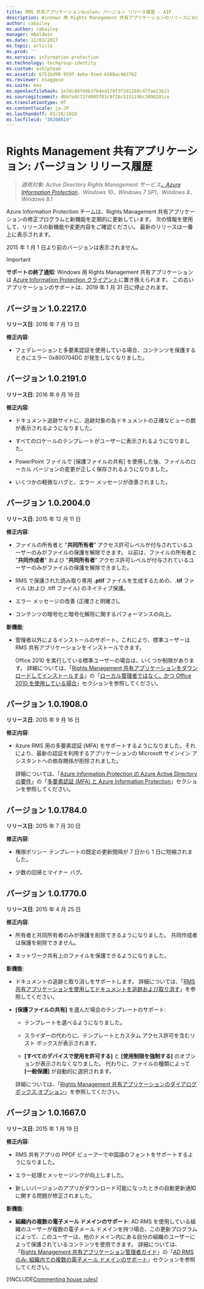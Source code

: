 ```yaml
---
title: RMS 共有アプリケーション&colon; バージョン リリース履歴 - AIP
description: Windows 用 Rights Management 共有アプリケーションのリリースにおける新機能や変更点について説明します。
author: cabailey
ms.author: cabailey
manager: mbaldwin
ms.date: 11/03/2017
ms.topic: article
ms.prod: ''
ms.service: information-protection
ms.technology: techgroup-identity
ms.custom: askipteam
ms.assetid: 6751bd90-959f-4eba-91ed-6588ac983762
ms.reviewer: esaggese
ms.suite: ems
ms.openlocfilehash: 1e3dc88f69b1fb4ed178f3f2d1268c47fae13621
ms.sourcegitcommit: dbbfadc72f4005f81c9f28c515119bc3098201ce
ms.translationtype: HT
ms.contentlocale: ja-JP
ms.lasthandoff: 03/28/2018
ms.locfileid: "30208619"
---
```

# <a name="rights-management-sharing-application-version-release-history"></a>Rights Management 共有アプリケーション: バージョン リリース履歴

>*適用対象: Active Directory Rights Management サービス[、Azure Information Protection](https://azure.microsoft.com/pricing/details/information-protection)、Windows 10、Windows 7 SP1、Windows 8、Windows 8.1*

Azure Information Protection チームは、Rights Management 共有アプリケーションの修正プログラムと新機能を定期的に更新しています。 次の情報を使用して、リリースの新機能や変更内容をご確認ください。 最新のリリースは一番上に表示されます。

2015 年 1 月 1 日より前のバージョンは表示されません。

> [!IMPORTANT]
> **サポートの終了通知**: Windows 用 Rights Management 共有アプリケーションは [Azure Information Protection クライアント](aip-client.md)に置き換えられます。 この古いアプリケーションのサポートは、2019 年 1 月 31 日に停止されます。 

## <a name="version-1022170"></a>バージョン 1.0.2217.0

**リリース日**: 2016 年 7 月 13 日

**修正内容**:

- フェデレーションと多要素認証を使用している場合、コンテンツを保護するときにエラー 0x800704DC が発生しなくなりました。



## <a name="version-1021910"></a>バージョン 1.0.2191.0
**リリース日**: 2016 年 6 月 16 日

**修正内容**:

- ドキュメント追跡サイトに、追跡対象の各ドキュメントの正確なビューの数が表示されるようになりました。

- すべてのロケールのテンプレートがユーザーに表示されるようになりました。

- PowerPoint ファイルで [保護ファイルの共有] を使用した後、ファイルのローカル バージョンの変更が正しく保存されるようになりました。

- いくつかの軽微なバグと、エラー メッセージが改善されました。


## <a name="version-1020040"></a>バージョン 1.0.2004.0
**リリース日**: 2015 年 12 月 11 日

**修正内容**:

-   ファイルの所有者と "**共同所有者**" アクセス許可レベルが付与されているユーザーのみがファイルの保護を解除できます。 以前は、ファイルの所有者と "**共同作成者**" および "**共同所有者**" アクセス許可レベルが付与されているユーザーのみがファイルの保護を解除できました。

-   RMS で保護された読み取り専用 **.ptif** ファイルを生成するための、**.tif** ファイル (および .tiff ファイル) のネイティブ保護。

-   エラー メッセージの改善 (正確さと明確さ)。

-   コンテンツの暗号化と暗号化解除に関するパフォーマンスの向上。

**新機能**:

-   管理者以外によるインストールのサポート。これにより、標準ユーザーは RMS 共有アプリケーションをインストールできます。

    Office 2010 を実行している標準ユーザーの場合は、いくつか制限があります。 詳細については、「[Rights Management 共有アプリケーションをダウンロードしてインストールする](install-sharing-app.md)」の「[ローカル管理者ではなく、かつ Office 2010 を使用している場合](install-sharing-app.md#if-you-are-not-a-local-administrator-and-use-office-2010)」セクションを参照してください。

## <a name="version-1019080"></a>バージョン 1.0.1908.0
**リリース日**: 2015 年 9 月 16 日

**修正内容**:

-   Azure RMS 用の多要素認証 (MFA) をサポートするようになりました。それにより、最新の認証を利用するアプリケーションの Microsoft サインイン アシスタントへの依存関係が削除されました。

    詳細については、「[Azure Information Protection の Azure Active Directory の要件](../get-started/requirements-azure-ad.md)」の「[多要素認証 (MFA) と Azure Information Protection](../get-started/requirements-azure-ad.md#multi-factor-authentication-mfa-and-azure-information-protection)」セクションを参照してください。

## <a name="version-1017840"></a>バージョン 1.0.1784.0
**リリース日**: 2015 年 7 月 30 日

**修正内容**:

-   権限ポリシー テンプレートの既定の更新間隔が 7 日から 1 日に短縮されました。

-   少数の回帰とマイナー バグ。

## <a name="version-1017700"></a>バージョン 1.0.1770.0
**リリース日**: 2015 年 4 月 25 日

**修正内容**:

-   所有者と共同所有者のみが保護を削除できるようになりました。 共同作成者は保護を削除できません。

-   ネットワーク共有上のファイルを保護できるようになりました。

**新機能**:

-   ドキュメントの追跡と取り消しをサポートします。 詳細については、「[RMS 共有アプリケーションを使用してドキュメントを追跡および取り消す](sharing-app-track-revoke.md)」を参照してください。

-   **[保護ファイルの共有]** を選んだ場合のテンプレートのサポート:

    -   テンプレートを選べるようになりました。

    -   スライダーの代わりに、テンプレートとカスタム アクセス許可を含むリスト ボックスが表示されます。

    -   **[すべてのデバイスで使用を許可する]** と **[使用制限を強制する]** のオプションが表示されなくなりました。 代わりに、ファイルの種類によって **[一般保護]** が自動的に選択されます。

    詳細については、「[Rights Management 共有アプリケーションのダイアログ ボックス オプション](sharing-app-dialog-box.md)」を参照してください。

## <a name="version-1016670"></a>バージョン 1.0.1667.0
**リリース日**: 2015 年 1 月 19 日

**修正内容**:

-   RMS 共有アプリの PPDF ビューアーで中国語のフォントをサポートするようになりました。

-   エラー処理とメッセージングが向上しました。

-   新しいバージョンのアプリがダウンロード可能になったときの自動更新通知に関する問題が修正されました。

**新機能**:

-   **組織内の複数の電子メール ドメインのサポート**: AD RMS を使用している組織のユーザーが複数の電子メール ドメインを持つ場合、この更新プログラムによって、このユーザーは、他のドメイン内にある自分の組織のユーザーによって保護されているコンテンツを使用できます。 詳細については、「[Rights Management 共有アプリケーション管理者ガイド](sharing-app-admin-guide.md)」の「[AD RMS のみ: 組織内での複数の電子メール ドメインのサポート](sharing-app-admin-guide.md#ad-rms-only-support-for-multiple-email-domains-within-your-organization)」セクションを参照してください。

[!INCLUDE[Commenting house rules](../includes/houserules.md)]
